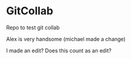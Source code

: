 # GitCollab
Repo to test git collab

Alex is very handsome
(michael made a change)

I made an edit? Does this count as an edit? 
